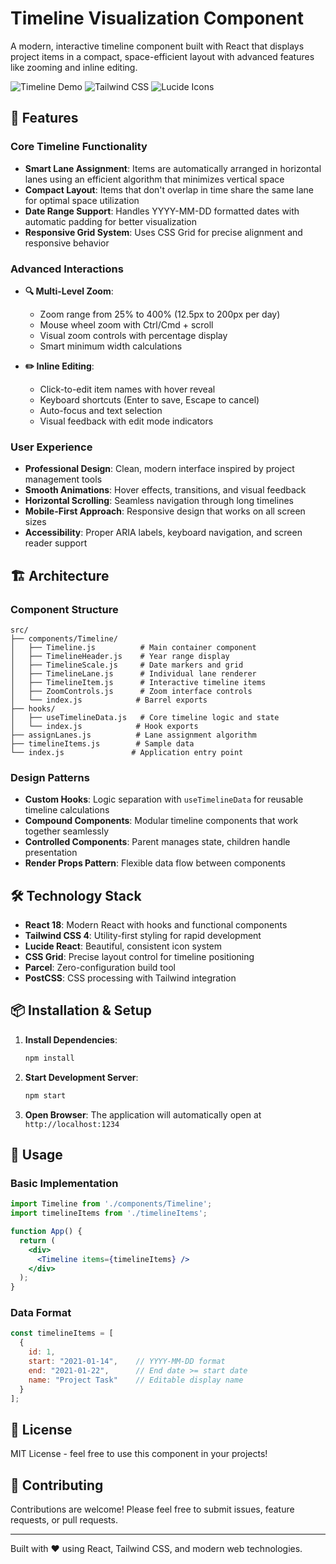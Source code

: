 # Timeline Visualization Component

A modern, interactive timeline component built with React that displays project items in a compact, space-efficient layout with advanced features like zooming and inline editing.

![Timeline Demo](https://img.shields.io/badge/React-18.0.0-blue?logo=react) ![Tailwind CSS](https://img.shields.io/badge/Tailwind-4.1.12-blue?logo=tailwindcss) ![Lucide Icons](https://img.shields.io/badge/Lucide-React-green?logo=lucide)

## 🚀 Features

### Core Timeline Functionality
- **Smart Lane Assignment**: Items are automatically arranged in horizontal lanes using an efficient algorithm that minimizes vertical space
- **Compact Layout**: Items that don't overlap in time share the same lane for optimal space utilization
- **Date Range Support**: Handles YYYY-MM-DD formatted dates with automatic padding for better visualization
- **Responsive Grid System**: Uses CSS Grid for precise alignment and responsive behavior

### Advanced Interactions
- **🔍 Multi-Level Zoom**: 
  - Zoom range from 25% to 400% (12.5px to 200px per day)
  - Mouse wheel zoom with Ctrl/Cmd + scroll
  - Visual zoom controls with percentage display
  - Smart minimum width calculations

- **✏️ Inline Editing**:
  - Click-to-edit item names with hover reveal
  - Keyboard shortcuts (Enter to save, Escape to cancel)
  - Auto-focus and text selection
  - Visual feedback with edit mode indicators

### User Experience
- **Professional Design**: Clean, modern interface inspired by project management tools
- **Smooth Animations**: Hover effects, transitions, and visual feedback
- **Horizontal Scrolling**: Seamless navigation through long timelines
- **Mobile-First Approach**: Responsive design that works on all screen sizes
- **Accessibility**: Proper ARIA labels, keyboard navigation, and screen reader support

## 🏗️ Architecture

### Component Structure
```
src/
├── components/Timeline/
│   ├── Timeline.js          # Main container component
│   ├── TimelineHeader.js    # Year range display
│   ├── TimelineScale.js     # Date markers and grid
│   ├── TimelineLane.js      # Individual lane renderer
│   ├── TimelineItem.js      # Interactive timeline items
│   ├── ZoomControls.js      # Zoom interface controls
│   └── index.js            # Barrel exports
├── hooks/
│   ├── useTimelineData.js   # Core timeline logic and state
│   └── index.js            # Hook exports
├── assignLanes.js          # Lane assignment algorithm
├── timelineItems.js        # Sample data
└── index.js               # Application entry point
```

### Design Patterns
- **Custom Hooks**: Logic separation with `useTimelineData` for reusable timeline calculations
- **Compound Components**: Modular timeline components that work together seamlessly
- **Controlled Components**: Parent manages state, children handle presentation
- **Render Props Pattern**: Flexible data flow between components

## 🛠️ Technology Stack

- **React 18**: Modern React with hooks and functional components
- **Tailwind CSS 4**: Utility-first styling for rapid development
- **Lucide React**: Beautiful, consistent icon system
- **CSS Grid**: Precise layout control for timeline positioning
- **Parcel**: Zero-configuration build tool
- **PostCSS**: CSS processing with Tailwind integration

## 📦 Installation & Setup

1. **Install Dependencies**:
   ```bash
   npm install
   ```

2. **Start Development Server**:
   ```bash
   npm start
   ```

3. **Open Browser**: The application will automatically open at `http://localhost:1234`

## 🎯 Usage

### Basic Implementation
```jsx
import Timeline from './components/Timeline';
import timelineItems from './timelineItems';

function App() {
  return (
    <div>
      <Timeline items={timelineItems} />
    </div>
  );
}
```

### Data Format
```javascript
const timelineItems = [
  {
    id: 1,
    start: "2021-01-14",    // YYYY-MM-DD format
    end: "2021-01-22",      // End date >= start date
    name: "Project Task"    // Editable display name
  }
];
```


## 📄 License

MIT License - feel free to use this component in your projects!

## 🤝 Contributing

Contributions are welcome! Please feel free to submit issues, feature requests, or pull requests.

---

Built with ❤️ using React, Tailwind CSS, and modern web technologies.
